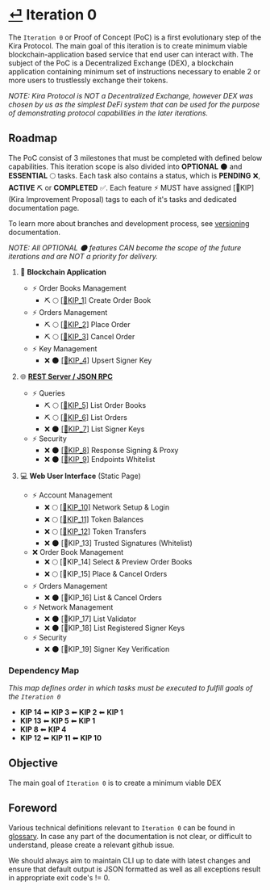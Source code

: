 
# [⏎](../README.md) Iteration 0

The `Iteration 0` or Proof of Concept (PoC) is a first evolutionary step of the Kira Protocol. The main goal of this iteration is to create minimum viable blockchain-application based service that end user can interact with. The subject of the PoC is a Decentralized Exchange (DEX), a blockchain application containing minimum set of instructions necessary to enable 2 or more users to trustlessly exchange their tokens.

_NOTE: Kira Protocol is NOT a Decentralized Exchange, however DEX was chosen by us as the simplest DeFi system that can be used for the purpose of demonstrating protocol capabilities in the later iterations._

## Roadmap

The PoC consist of 3 milestones that must be completed with defined below capabilities. This iteration scope is also divided into **OPTIONAL** :new_moon: and **ESSENTIAL** :full_moon: tasks. Each task also contains a status, which is **PENDING** :x:, **ACTIVE** :pick: or **COMPLETED** :white_check_mark:. Each feature :zap: MUST have assigned [:bookmark:KIP] (Kira Improvement Proposal) tags to each of it's tasks and dedicated documentation page.

To learn more about branches and development process, see [versioning](../versioning.md) documentation.

_NOTE: All OPTIONAL :new_moon: features CAN become the scope of the future iterations and are NOT a priority for delivery._

1. :link: **Blockchain Application**
   * :zap: Order Books Management
     * :pick: :full_moon: [[:bookmark:KIP_1]](kip_1.md) Create Order Book
   * :zap: Orders Management
     * :pick: :full_moon: [[:bookmark:KIP_2]](kip_2.md) Place Order
     * :pick: :full_moon: [[:bookmark:KIP_3]](kip_3.md) Cancel Order
   * :zap: Key Management
     * :x: :new_moon: [[:bookmark:KIP_4]](kip_4.md) Upsert Signer Key
  
2. :globe_with_meridians: **[REST Server / JSON RPC](../rpc/README.md)**
   * :zap: Queries 
      * :pick: :full_moon: [[:bookmark:KIP_5]](kip_5.md) List Order Books
      * :pick: :full_moon: [[:bookmark:KIP_6]](kip_6.md) List Orders
      * :x: :new_moon: [[:bookmark:KIP_7]](kip_7.md) List Signer Keys
   * :zap: Security
      * :x: :new_moon: [[:bookmark:KIP_8]](kip_8.md) Response Signing & Proxy
      * :x: :new_moon: [[:bookmark:KIP_9]](kip_9.md) Endpoints Whitelist
  
3. :computer: **Web User Interface** (Static Page)
   * :zap: Account Management
      * :x: :full_moon: [[:bookmark:KIP_10]](kip_10.md) Network Setup & Login
      * :x: :full_moon: [[:bookmark:KIP_11]](kip_11.md) Token Balances
      * :x: :full_moon: [[:bookmark:KIP_12]](kip_12.md) Token Transfers
      * :x: :new_moon: [:bookmark:KIP_13] Trusted Signatures (Whitelist)
   * :x: Order Book Management
      * :x: :full_moon: [:bookmark:KIP_14] Select & Preview Order Books
      * :x: :full_moon: [:bookmark:KIP_15] Place & Cancel Orders
   * :zap: Orders Management
      * :x: :new_moon: [:bookmark:KIP_16] List & Cancel Orders 
   * :zap: Network Management
      * :x: :new_moon: [:bookmark:KIP_17] List Validator 
      * :x: :new_moon: [:bookmark:KIP_18] List Registered Signer Keys 
   * :zap: Security
      * :x: :new_moon: [:bookmark:KIP_19] Signer Key Verification

### Dependency Map

_This map defines order in which tasks must be executed to fulfill goals of the `Iteration 0`_

* **KIP 14** ⬅ **KIP 3** ⬅ **KIP 2** ⬅ **KIP 1**
* **KIP 13** ⬅ **KIP 5** ⬅ **KIP 1**
* **KIP 8** ⬅ **KIP 4**
* **KIP 12** ⬅ **KIP 11** ⬅ **KIP 10**
 
## Objective

The main goal of `Iteration 0` is to create a minimum viable DEX 

## Foreword

Various technical definitions relevant to `Iteration 0` can be found in [glossary](../glossary.md). In case any part of the documentation is not clear, or difficult to understand, please create a relevant github issue.

We should always aim to maintain CLI up to date with latest changes and ensure that default output is JSON formatted as well as all exceptions result in appropriate exit code's != 0.

